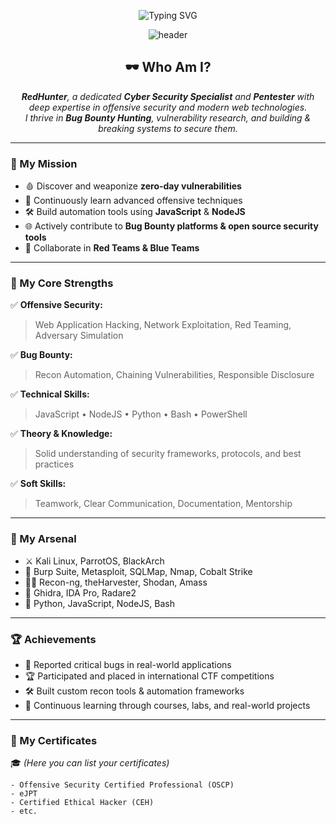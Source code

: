 <!-- PROFILE README -->
<p align="center">
  <img src="https://readme-typing-svg.herokuapp.com?font=Fira+Code&size=26&pause=1000&color=36BCF7&width=1000&center=true&vCenter=true&lines=RedHunter+-+Cyber+Security+Specialist;Bug+Bounty+Hunter+%7C+Exploit+Developer;Pentester+with+JS+and+NodeJS+Expertise;Continuous+Learning+%7C+Team+Collaboration;Breaking+%7C+Building+%7C+Securing" alt="Typing SVG">
</p>

<p align="center">
  <img src="https://capsule-render.vercel.app/api?type=waving&color=0:0d0d0d,100:111111&height=230&section=header&text=RedHunter%20Cyber%20Ops%20Lab&fontSize=42&fontColor=ffffff&animation=fadeIn" alt="header"/>
</p>

<h2 align="center">🕶️ Who Am I?</h2>

<p align="center">
  <em>
    <strong>RedHunter</strong>, a dedicated <strong>Cyber Security Specialist</strong> and <strong>Pentester</strong> with deep expertise in offensive security and modern web technologies.<br>
    I thrive in <strong>Bug Bounty Hunting</strong>, vulnerability research, and building & breaking systems to secure them.
  </em>
</p>

---

<h3>🎯 My Mission</h3>

- 🩸 Discover and weaponize <strong>zero-day vulnerabilities</strong>
- 🧠 Continuously learn advanced offensive techniques
- 🛠️ Build automation tools using <strong>JavaScript</strong> & <strong>NodeJS</strong>
- 🌐 Actively contribute to <strong>Bug Bounty platforms & open source security tools</strong>
- 🤝 Collaborate in <strong>Red Teams & Blue Teams</strong>

---

<h3>🧠 My Core Strengths</h3>

✅ **Offensive Security:**  
> Web Application Hacking, Network Exploitation, Red Teaming, Adversary Simulation

✅ **Bug Bounty:**  
> Recon Automation, Chaining Vulnerabilities, Responsible Disclosure

✅ **Technical Skills:**  
> JavaScript • NodeJS • Python • Bash • PowerShell

✅ **Theory & Knowledge:**  
> Solid understanding of security frameworks, protocols, and best practices

✅ **Soft Skills:**  
> Teamwork, Clear Communication, Documentation, Mentorship

---

<h3>🧰 My Arsenal</h3>

- ⚔️ Kali Linux, ParrotOS, BlackArch
- 🔬 Burp Suite, Metasploit, SQLMap, Nmap, Cobalt Strike
- 🕵️‍♂️ Recon-ng, theHarvester, Shodan, Amass
- 🧬 Ghidra, IDA Pro, Radare2
- 🐍 Python, JavaScript, NodeJS, Bash

---

<h3>🏆 Achievements</h3>

- 📢 Reported critical bugs in real-world applications
- 🏆 Participated and placed in international CTF competitions
- 🛠️ Built custom recon tools & automation frameworks
- 🧠 Continuous learning through courses, labs, and real-world projects

---

<h3>🪪 My Certificates</h3>

🎓 *(Here you can list your certificates)*  
```text
- Offensive Security Certified Professional (OSCP)
- eJPT
- Certified Ethical Hacker (CEH)
- etc.
